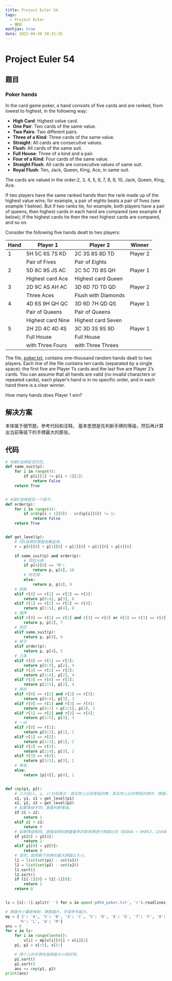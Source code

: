 ```yaml
---
title: Project Euler 54
tags:
  - Project Euler
  - 模拟
mathjax: true
date: 2022-04-30 10:31:35
---
```


<escape><!-- more --></escape>

# Project Euler 54

## 题目

### Poker hands

In the card game poker, a hand consists of five cards and are ranked, from lowest to highest, in the following way:

- **High Card**: Highest value card.
- **One Pair**: Two cards of the same value.
- **Two Pairs**: Two different pairs.
- **Three of a Kind**: Three cards of the same value.
- **Straight**: All cards are consecutive values.
- **Flush**: All cards of the same suit.
- **Full House**: Three of a kind and a pair.
- **Four of a Kind**: Four cards of the same value.
- **Straight Flush**: All cards are consecutive values of same suit.
- **Royal Flush**: Ten, Jack, Queen, King, Ace, in same suit.

The cards are valued in the order:2, 3, 4, 5, 6, 7, 8, 9, 10, Jack, Queen, King, Ace.

If two players have the same ranked hands then the rank made up of the highest value wins; for example, a pair of eights beats a pair of fives (see example 1 below). But if two ranks tie, for example, both players have a pair of queens, then highest cards in each hand are compared (see example 4 below); if the highest cards tie then the next highest cards are compared, and so on.

Consider the following five hands dealt to two players:

|Hand|Player 1|Player 2|Winner|
|-|-|-|-|
|1|5H 5C 6S 7S KD|2C 3S 8S 8D TD|Player 2|
||Pair of Fives|Pair of Eights||
|2|5D 8C 9S JS AC|2C 5C 7D 8S QH|Player 1|
||Highest card Ace|Highest card Queen||
|3|2D 9C AS AH AC|3D 6D 7D TD QD|Player 2|
||Three Aces|Flush with Diamonds||
|4|4D 6S 9H QH QC|3D 6D 7H QD QS|Player 1|
||Pair of Queens|Pair of Queens||
||Highest card Nine|Highest card Seven||
|5|2H 2D 4C 4D 4S|3C 3D 3S 9S 9D|Player 1|
||Full House|Full House||
||with Three Fours|with Three Threes||

The file, [poker.txt](../resources/p054_poker.txt), contains one-thousand random hands dealt to two players. Each line of the file contains ten cards (separated by a single space): the first five are Player 1’s cards and the last five are Player 2’s cards. You can assume that all hands are valid (no invalid characters or repeated cards), each player’s hand is in no specific order, and in each hand there is a clear winner.

How many hands does Player 1 win?

## 解决方案

本体属于细节题，参考代码和注释。
基本思想是先判断手牌的等级，然后再计算出当前等级下的手牌最大的那张。

## 代码

```py
# 判断5张牌是否同花。
def same_suit(p):
    for i in range(4):
        if p[i][1] != p[i + 1][1]:
            return False
    return True


# 判断5张牌是否一个顺子。
def order(p):
    for i in range(4):
        if ord(p[i + 1][0]) - ord(p[i][0]) != 1:
            return False
    return True


def get_level(p):
    # 将5张牌的牌面收集起来。
    r = p[0][0] + p[1][0] + p[2][0] + p[3][0] + p[4][0]

    if same_suit(p) and order(p):
        # 同花大顺
        if p[4][0] == 'M':
            return p, p[4], 10
        # 同花顺
        else:
            return p, p[4], 9
    # 四条
    elif r[0] == r[1] == r[2] == r[3]:
        return p[0:4], p[3], 8
    elif r[1] == r[2] == r[3] == r[4]:
        return p[1:5], p[4], 8
    # 葫芦
    elif r[0] == r[1] == r[2] and r[3] == r[4] or r[2] == r[3] == r[4] and r[0] == r[1]:
        return p, p[2], 7
    # 同花
    elif same_suit(p):
        return p, p[4], 6
    # 顺子
    elif order(p):
        return p, p[4], 5
    # 三条
    elif r[0] == r[1] == r[2]:
        return p[0:3], p[2], 4
    elif r[3] == r[1] == r[2]:
        return p[1:4], p[2], 4
    elif r[3] == r[4] == r[2]:
        return p[2:5], p[2], 4
    # 两对
    elif r[0] == r[1] and r[2] == r[3]:
        return p[0:4], p[3], 3
    elif r[0] == r[1] and r[3] == r[4]:
        return p[0:2] + p[3:5], p[3], 3
    elif r[1] == r[2] and r[3] == r[4]:
        return p[1:5], p[3], 3
    # 一对
    elif r[0] == r[1]:
        return p[0:2], p[1], 2
    elif r[1] == r[2]:
        return p[1:3], p[1], 2
    elif r[2] == r[3]:
        return p[2:4], p[3], 2
    elif r[3] == r[4]:
        return p[3:5], p[3], 2
    # 单张
    else:
        return [p[4]], p[4], 1


def cmp(p1, p2):
    # 三元组(x, y, z)分别表示：真实用上比较等级的牌；真实用上比较等级的牌中，牌面最大的那张；等级数
    x1, y1, z1 = get_level(p1)
    x2, y2, z2 = get_level(p2)
    # 如果等级不同，直接判断等级。
    if z1 > z2:
        return 1
    elif z1 < z2:
        return 0
    # 如果等级相同，直接由相同数量最多的那张牌进行牌面比较（QQQQA < KKKK2，2244A < 3355K）。
    if y1[0] > y2[0]:
        return 1
    elif y1[0] < y2[0]:
        return 0
    # 否则，就用剩下的牌的最大牌面比大小。
    l1 = list(set(p1) - set(x1))
    l2 = list(set(p2) - set(x2))
    l1.sort()
    l2.sort()
    if l1[-1][0] > l2[-1][0]:
        return 1
    return 0


ls = [s[:-1].split(' ') for s in open('p054_poker.txt', 'r').readlines()]

# 牌面大小重新映射，牌面越大，字母序号越大。
mp = {'2': 'A', '3': 'B', '4': 'C', '5': 'D', '6': 'E', '7': 'F', '8': 'G', '9': 'H', 'T': 'I', 'J': 'J', 'Q': 'K',
      'K': 'L', 'A': 'M'}
ans = 0
for v in ls:
    for i in range(len(v)):
        v[i] = mp[v[i][0]] + v[i][1]
    p1, p2 = v[:5], v[5:]

    # 两个人的手牌先按牌面大小排好序。
    p1.sort()
    p2.sort()
    ans += cmp(p1, p2)
print(ans)
```
